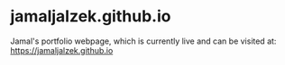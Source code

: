 # jamaljalzek.github.io
Jamal's portfolio webpage, which is currently live and can be visited at: https://jamaljalzek.github.io
